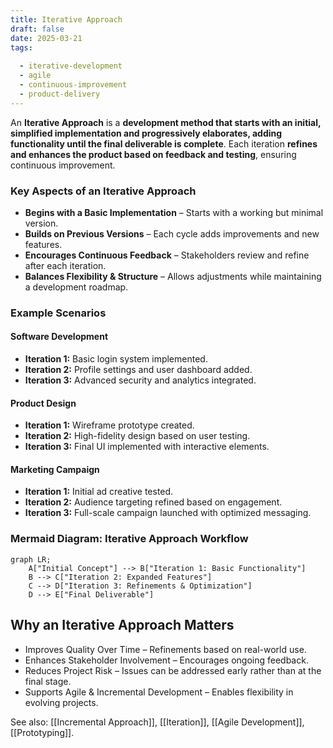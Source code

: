 ```yaml
---
title: Iterative Approach
draft: false
date: 2025-03-21
tags:
  
  - iterative-development
  - agile
  - continuous-improvement
  - product-delivery
---
```


An **Iterative Approach** is a **development method that starts with an initial, simplified implementation and progressively elaborates, adding functionality until the final deliverable is complete**. Each iteration **refines and enhances the product based on feedback and testing**, ensuring continuous improvement.

### **Key Aspects of an Iterative Approach**
- **Begins with a Basic Implementation** – Starts with a working but minimal version.
- **Builds on Previous Versions** – Each cycle adds improvements and new features.
- **Encourages Continuous Feedback** – Stakeholders review and refine after each iteration.
- **Balances Flexibility & Structure** – Allows adjustments while maintaining a development roadmap.

### **Example Scenarios**

#### **Software Development**
- **Iteration 1:** Basic login system implemented.
- **Iteration 2:** Profile settings and user dashboard added.
- **Iteration 3:** Advanced security and analytics integrated.

#### **Product Design**
- **Iteration 1:** Wireframe prototype created.
- **Iteration 2:** High-fidelity design based on user testing.
- **Iteration 3:** Final UI implemented with interactive elements.

#### **Marketing Campaign**
- **Iteration 1:** Initial ad creative tested.
- **Iteration 2:** Audience targeting refined based on engagement.
- **Iteration 3:** Full-scale campaign launched with optimized messaging.

### **Mermaid Diagram: Iterative Approach Workflow**
```mermaid
graph LR;
    A["Initial Concept"] --> B["Iteration 1: Basic Functionality"]
    B --> C["Iteration 2: Expanded Features"]
    C --> D["Iteration 3: Refinements & Optimization"]
    D --> E["Final Deliverable"]
```

##  Why an Iterative Approach Matters

- Improves Quality Over Time – Refinements based on real-world use.
- Enhances Stakeholder Involvement – Encourages ongoing feedback.
- Reduces Project Risk – Issues can be addressed early rather than at the final stage.
- Supports Agile & Incremental Development – Enables flexibility in evolving projects.

See also: [[Incremental Approach]], [[Iteration]], [[Agile Development]], [[Prototyping]].